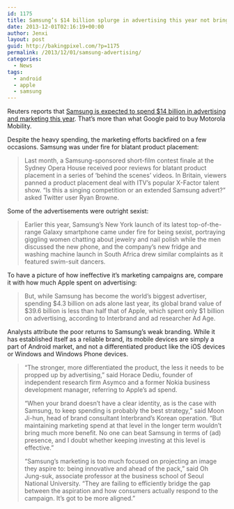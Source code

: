 ```yaml
---
id: 1175
title: Samsung’s $14 billion splurge in advertising this year not bringing in desired results
date: 2013-12-01T02:16:19+00:00
author: Jenxi
layout: post
guid: http://bakingpixel.com/?p=1175
permalink: /2013/12/01/samsung-advertising/
categories:
  - News
tags:
  - android
  - apple
  - samsung
---
```

Reuters reports that [Samsung is expected to spend $14 billion in advertising and marketing this year](http://www.reuters.com/article/2013/11/27/us-samsung-marketing-idUSBRE9AQ18720131127). That’s more than what Google paid to buy Motorola Mobility.

Despite the heavy spending, the marketing efforts backfired on a few occasions. Samsung was under fire for blatant product placement:

> Last month, a Samsung-sponsored short-film contest finale at the Sydney Opera House received poor reviews for blatant product placement in a series of ‘behind the scenes’ videos. In Britain, viewers panned a product placement deal with ITV’s popular X-Factor talent show. “Is this a singing competition or an extended Samsung advert?” asked Twitter user Ryan Browne. 

Some of the advertisements were outright sexist:

> Earlier this year, Samsung’s New York launch of its latest top-of-the-range Galaxy smartphone came under fire for being sexist, portraying giggling women chatting about jewelry and nail polish while the men discussed the new phone, and the company’s new fridge and washing machine launch in South Africa drew similar complaints as it featured swim-suit dancers. 

To have a picture of how ineffective it’s marketing campaigns are, compare it with how much Apple spent on advertising:

> But, while Samsung has become the world’s biggest advertiser, spending $4.3 billion on ads alone last year, its global brand value of $39.6 billion is less than half that of Apple, which spent only $1 billion on advertising, according to Interbrand and ad researcher Ad Age. 

Analysts attribute the poor returns to Samsung’s weak branding. While it has established itself as a reliable brand, its mobile devices are simply a part of Android market, and not a differentiated product like the iOS devices or Windows and Windows Phone devices.

> “The stronger, more differentiated the product, the less it needs to be propped up by advertising,” said Horace Dediu, founder of independent research firm Asymco and a former Nokia business development manager, referring to Apple’s ad spend.
> 
> “When your brand doesn’t have a clear identity, as is the case with Samsung, to keep spending is probably the best strategy,” said Moon Ji-hun, head of brand consultant Interbrand’s Korean operation. “But maintaining marketing spend at that level in the longer term wouldn’t bring much more benefit. No one can beat Samsung in terms of (ad) presence, and I doubt whether keeping investing at this level is effective.”
> 
> “Samsung’s marketing is too much focused on projecting an image they aspire to: being innovative and ahead of the pack,” said Oh Jung-suk, associate professor at the business school of Seoul National University. “They are failing to efficiently bridge the gap between the aspiration and how consumers actually respond to the campaign. It’s got to be more aligned.”